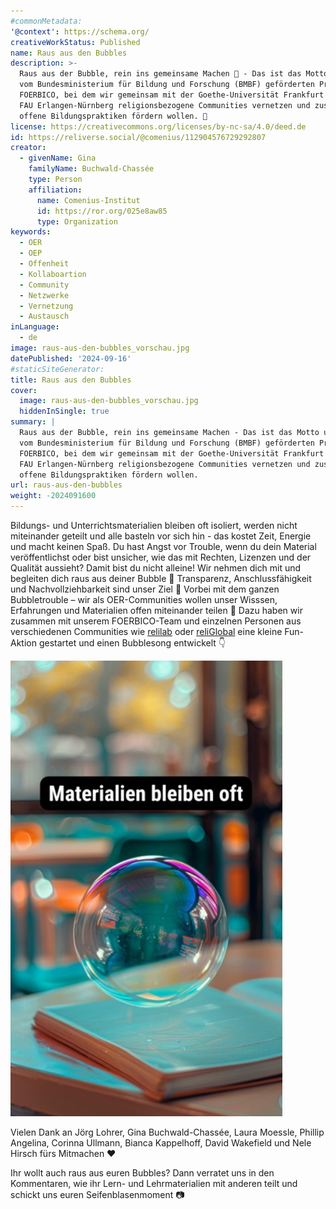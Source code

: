 ```yaml
---
#commonMetadata:
'@context': https://schema.org/
creativeWorkStatus: Published
name: Raus aus den Bubbles
description: >-
  Raus aus der Bubble, rein ins gemeinsame Machen 💪 - Das ist das Motto unseres
  vom Bundesministerium für Bildung und Forschung (BMBF) geförderten Projektes
  FOERBICO, bei dem wir gemeinsam mit der Goethe-Universität Frankfurt und der
  FAU Erlangen-Nürnberg religionsbezogene Communities vernetzen und zusammen
  offene Bildungspraktiken fördern wollen. 🚀
license: https://creativecommons.org/licenses/by-nc-sa/4.0/deed.de
id: https://reliverse.social/@comenius/112904576729292807
creator:
  - givenName: Gina
    familyName: Buchwald-Chassée
    type: Person
    affiliation:
      name: Comenius-Institut
      id: https://ror.org/025e8aw85
      type: Organization
keywords:
  - OER
  - OEP
  - Offenheit
  - Kollaboartion
  - Community
  - Netzwerke
  - Vernetzung
  - Austausch
inLanguage:
  - de
image: raus-aus-den-bubbles_vorschau.jpg
datePublished: '2024-09-16'
#staticSiteGenerator:
title: Raus aus den Bubbles
cover:
  image: raus-aus-den-bubbles_vorschau.jpg
  hiddenInSingle: true
summary: |
  Raus aus der Bubble, rein ins gemeinsame Machen - Das ist das Motto unseres
  vom Bundesministerium für Bildung und Forschung (BMBF) geförderten Projektes
  FOERBICO, bei dem wir gemeinsam mit der Goethe-Universität Frankfurt und der
  FAU Erlangen-Nürnberg religionsbezogene Communities vernetzen und zusammen
  offene Bildungspraktiken fördern wollen. 
url: raus-aus-den-bubbles
weight: -2024091600
---
```


Bildungs- und Unterrichtsmaterialien bleiben oft isoliert, werden nicht miteinander geteilt und alle basteln vor sich hin - das kostet Zeit, Energie und macht keinen Spaß. Du hast Angst vor Trouble, wenn du dein Material veröffentlichst oder bist unsicher, wie das mit Rechten, Lizenzen und der Qualität aussieht? Damit bist du nicht alleine! Wir nehmen dich mit und begleiten dich raus aus deiner Bubble 🫧 Transparenz, Anschlussfähigkeit und Nachvollziehbarkeit sind unser Ziel 🏁 Vorbei mit dem ganzen Bubbletrouble – wir als OER-Communities wollen unser Wisssen, Erfahrungen und Materialien offen miteinander teilen 🤝 Dazu haben wir zusammen mit unserem FOERBICO-Team und einzelnen Personen aus verschiedenen Communities wie [relilab](https://relilab.org/) oder [reliGlobal](https://religlobal.org/) eine kleine Fun-Aktion gestartet und einen Bubblesong entwickelt 👇

[![Raus aus den Bubbles](raus-aus-den-bubbles_vorschau.jpg)](https://reliverse.social/system/media_attachments/files/112/904/428/137/450/089/original/0a9aa90406a723e5.mp4)

Vielen Dank an Jörg Lohrer, Gina Buchwald-Chassée, Laura Moessle, Phillip Angelina, Corinna Ullmann, Bianca Kappelhoff, David Wakefield und Nele Hirsch fürs Mitmachen ❤️

Ihr wollt auch raus aus euren Bubbles? Dann verratet uns in den Kommentaren, wie ihr Lern- und Lehrmaterialien mit anderen teilt und schickt uns euren Seifenblasenmoment 📷